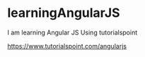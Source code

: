 # learningAngularJS
I am learning Angular JS Using tutorialspoint

https://www.tutorialspoint.com/angularjs
